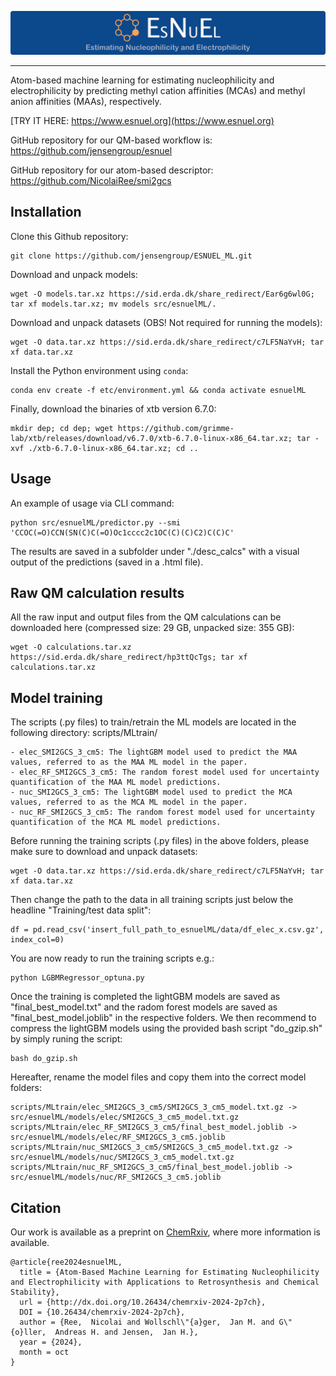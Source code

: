<p align="center">
  <img src="image/logo.png"/>
</p>

---

Atom-based machine learning for estimating nucleophilicity and electrophilicity by predicting methyl cation affinities (MCAs) and methyl anion affinities
(MAAs), respectively.

[TRY IT HERE: https://www.esnuel.org](https://www.esnuel.org)

GitHub repository for our QM-based workflow is: https://github.com/jensengroup/esnuel

GitHub repository for our atom-based descriptor: https://github.com/NicolaiRee/smi2gcs


## Installation

Clone this Github repository:

    git clone https://github.com/jensengroup/ESNUEL_ML.git

Download and unpack models:

    wget -O models.tar.xz https://sid.erda.dk/share_redirect/Ear6g6wl0G; tar xf models.tar.xz; mv models src/esnuelML/.

Download and unpack datasets (OBS! Not required for running the models):

    wget -O data.tar.xz https://sid.erda.dk/share_redirect/c7LF5NaYvH; tar xf data.tar.xz

Install the Python environment using `conda`:

    conda env create -f etc/environment.yml && conda activate esnuelML

Finally, download the binaries of xtb version 6.7.0:

    mkdir dep; cd dep; wget https://github.com/grimme-lab/xtb/releases/download/v6.7.0/xtb-6.7.0-linux-x86_64.tar.xz; tar -xvf ./xtb-6.7.0-linux-x86_64.tar.xz; cd ..


## Usage

An example of usage via CLI command:

    python src/esnuelML/predictor.py --smi 'CCOC(=O)CCN(SN(C)C(=O)Oc1cccc2c1OC(C)(C)C2)C(C)C'

The results are saved in a subfolder under "./desc_calcs" with a visual output of the predictions (saved in a .html file).


## Raw QM calculation results

All the raw input and output files from the QM calculations can be downloaded here (compressed size: 29 GB, unpacked size: 355 GB):

    wget -O calculations.tar.xz https://sid.erda.dk/share_redirect/hp3ttQcTgs; tar xf calculations.tar.xz


## Model training
The scripts (.py files) to train/retrain the ML models are located in the following directory: scripts/MLtrain/

    - elec_SMI2GCS_3_cm5: The lightGBM model used to predict the MAA values, referred to as the MAA ML model in the paper.
    - elec_RF_SMI2GCS_3_cm5: The random forest model used for uncertainty quantification of the MAA ML model predictions.
    - nuc_SMI2GCS_3_cm5: The lightGBM model used to predict the MCA values, referred to as the MCA ML model in the paper.
    - nuc_RF_SMI2GCS_3_cm5: The random forest model used for uncertainty quantification of the MCA ML model predictions.

Before running the training scripts (.py files) in the above folders, please make sure to download and unpack datasets:

    wget -O data.tar.xz https://sid.erda.dk/share_redirect/c7LF5NaYvH; tar xf data.tar.xz

Then change the path to the data in all training scripts just below the headline "Training/test data split":
    
    df = pd.read_csv('insert_full_path_to_esnuelML/data/df_elec_x.csv.gz', index_col=0)

You are now ready to run the training scripts e.g.:

    python LGBMRegressor_optuna.py

Once the training is completed the lightGBM models are saved as "final_best_model.txt" and the radom forest models are saved as "final_best_model.joblib" in the respective folders.
We then recommend to compress the lightGBM models using the provided bash script "do_gzip.sh" by simply runing the script:

    bash do_gzip.sh

Hereafter, rename the model files and copy them into the correct model folders: 

    scripts/MLtrain/elec_SMI2GCS_3_cm5/SMI2GCS_3_cm5_model.txt.gz -> src/esnuelML/models/elec/SMI2GCS_3_cm5_model.txt.gz
    scripts/MLtrain/elec_RF_SMI2GCS_3_cm5/final_best_model.joblib -> src/esnuelML/models/elec/RF_SMI2GCS_3_cm5.joblib
    scripts/MLtrain/nuc_SMI2GCS_3_cm5/SMI2GCS_3_cm5_model.txt.gz -> src/esnuelML/models/nuc/SMI2GCS_3_cm5_model.txt.gz
    scripts/MLtrain/nuc_RF_SMI2GCS_3_cm5/final_best_model.joblib -> src/esnuelML/models/nuc/RF_SMI2GCS_3_cm5.joblib


## Citation 

Our work is available as a preprint on [ChemRxiv](https://doi.org/10.26434/chemrxiv-2024-2p7ch), where more information is available.
```
@article{ree2024esnuelML,
  title = {Atom-Based Machine Learning for Estimating Nucleophilicity and Electrophilicity with Applications to Retrosynthesis and Chemical Stability},
  url = {http://dx.doi.org/10.26434/chemrxiv-2024-2p7ch},
  DOI = {10.26434/chemrxiv-2024-2p7ch},
  author = {Ree,  Nicolai and Wollschl\"{a}ger,  Jan M. and G\"{o}ller,  Andreas H. and Jensen,  Jan H.},
  year = {2024},
  month = oct 
}
```
